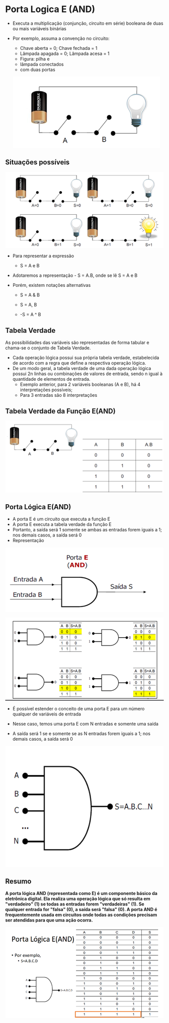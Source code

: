 # Porta Logica E (AND)

- Executa a multiplicação (conjunção, circuito em série) booleana de
  duas ou mais variáveis binárias

- Por exemplo, assuma a convenção no circuito:

  - Chave aberta = 0; Chave fechada = 1
  - Lâmpada apagada = 0; Lâmpada acesa = 1
  - Figura: pilha e
  - lâmpada conectados
  - com duas portas

  ![and](../assets/img/porta-And/porta-logica-and.png)

## Situações possíveis

![image-20240927153002742](../assets/img/porta-And/funções-possiveis.png)

- Para representar a expressão
  - S = A e B
- Adotaremos a representação - S = A.B, onde se lê S = A e B

- Porém, existem notações alternativas

  - S = A & B

  - S = A, B

  - -S = A ^ B

## Tabela Verdade

As possibilidades das variáveis são representadas de forma tabular e
chama-se o conjunto de Tabela Verdade.

- Cada operação lógica possui sua própria tabela verdade, estabelecida
  de acordo com a regra que define a respectiva operação lógica.
- De um modo geral, a tabela verdade de uma dada operação lógica
  possui 2n linhas ou combinações de valores de entrada, sendo n igual
  à quantidade de elementos de entrada.
  - Exemplo anterior, para 2 variáveis booleanas (A e B), há 4 interpretações
    possíveis;
  - Para 3 entradas são 8 interpretações

## Tabela Verdade da Função E(AND)

![tabela-verdade-AND(E)](<../assets/img/porta-And/tabela-verdade(AND).png>)

## Porta Lógica E(AND)

- A porta E é um circuito que executa a função E
- A porta E executa a tabela verdade da função E
- Portanto, a saída será 1 somente se ambas as entradas forem iguais a 1; nos
  demais casos, a saída será 0
- Representação

![](../assets/img/porta-And/porta-logica-andE.png)

![](../assets/img/porta-And/porta-logica-and3.png)

- É possível estender o conceito de
  uma porta E para um número
  qualquer de variáveis de entrada

- Nesse caso, temos uma porta E
  com N entradas e somente uma
  saída

- A saída será 1 se e somente se as
  N entradas forem iguais a 1; nos
  demais casos, a saída será 0

![](../assets/img/porta-And/porta-logica-and4.png)

## Resumo

**A porta lógica AND (representada como E) é um componente básico da eletrônica digital. Ela realiza uma operação lógica que só resulta em "verdadeiro" (1) se todas as entradas forem "verdadeiras" (1). Se qualquer entrada for "falsa" (0), a saída será "falsa" (0). A porta AND é frequentemente usada em circuitos onde todas as condições precisam ser atendidas para que uma ação ocorra.**

![](../assets/img/porta-And/porta-logica-and5.png)
